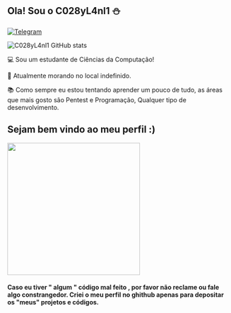## Ola! Sou o C028yL4nl1 ⛄

[![Telegram](https://img.shields.io/badge/Telegram-2CA5E0?style=for-the-badge&logo=telegram&logoColor=white)](https://t.me/C028yL4nl1)

![C028yL4nl1 GitHub stats](https://github-readme-stats.vercel.app/api?username=C028yL4nl1&show_icons=true&theme=dark)


:computer: Sou um estudante de Ciências da Computação!

:house_with_garden: Atualmente morando no local indefinido.

:books: Como sempre eu estou tentando aprender um pouco de tudo, as áreas que mais gosto são Pentest e Programação, Qualquer tipo de desenvolvimento.

## Sejam bem vindo ao meu perfil :)

<img src="https://media.giphy.com/media/XHAv3GveJMXMXSumkO/giphy-downsized.gif" align="center"  height="300" width="300" > </img>

#### Caso eu tiver " algum " código mal feito , por favor não reclame ou fale algo constrangedor. Criei o meu perfil no  ghithub apenas para depositar os "meus" projetos e códigos.
 

